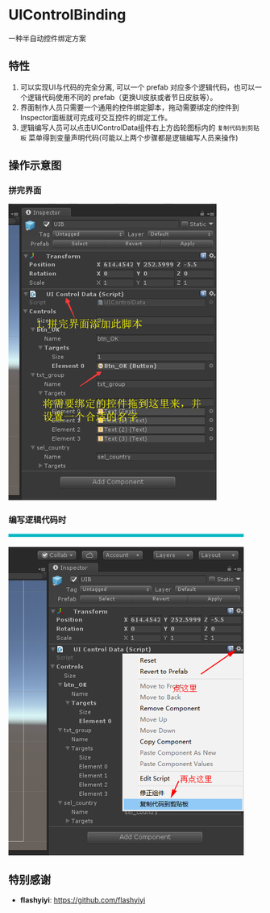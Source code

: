 # UIControlBinding
一种半自动控件绑定方案

## 特性
1. 可以实现UI与代码的完全分离, 可以一个 prefab 对应多个逻辑代码，也可以一个逻辑代码使用不同的 prefab（更换UI皮肤或者节日皮肤等）。
2. 界面制作人员只需要一个通用的控件绑定脚本，拖动需要绑定的控件到Inspector面板就可完成可交互控件的绑定工作。
2. 逻辑编写人员可以点击UIControlData组件右上方齿轮图标内的 ``复制代码到剪贴板`` 菜单得到变量声明代码(可能以上两个步骤都是逻辑编写人员来操作)

## 操作示意图
### 拼完界面
![image](Preview/AddComponent.png)
### 编写逻辑代码时
![image](Preview/CopyCode.png)

## 特别感谢
* **flashyiyi**: https://github.com/flashyiyi